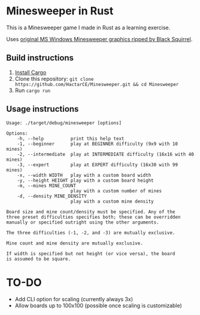 # Minesweeper in Rust

This is a Minesweeper game I made in Rust as a learning exercise.

Uses [original MS Windows Minesweeper graphics ripped by Black Squirrel](https://www.spriters-resource.com/pc_computer/minesweeper/).

## Build instructions

1. [Install Cargo](https://doc.rust-lang.org/cargo/getting-started/installation.html)
2. Clone this repository: `git clone https://github.com/HactarCE/Minesweeper.git && cd Minesweeper`
3. Run `cargo run`

## Usage instructions

```
Usage: ./target/debug/minesweeper [options]

Options:
    -h, --help          print this help text
    -1, --beginner      play at BEGINNER difficulty (9x9 with 10 mines)
    -2, --intermediate  play at INTERMEDIATE difficulty (16x16 with 40 mines)
    -3, --expert        play at EXPERT difficulty (16x30 with 99 mines)
    -x, --width WIDTH   play with a custom board width
    -y, --height HEIGHT play with a custom board height
    -m, --mines MINE_COUNT
                        play with a custom number of mines
    -d, --density MINE_DENSITY
                        play with a custom mine density

Board size and mine count/density must be specified. Any of the
three preset difficulties specifies both; these can be overridden
manually or specified outright using the other arguments.

The three difficulties (-1, -2, and -3) are mutually exclusive.

Mine count and mine density are mutually exclusive.

If width is specified but not height (or vice versa), the board
is assumed to be square.
```

# TO-DO

- Add CLI option for scaling (currently always 3x)
- Allow boards up to 100x100 (possible once scaling is customizable)
